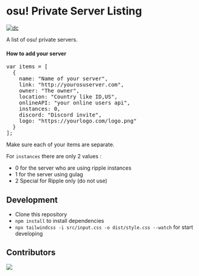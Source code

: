 # osu! Private Server Listing

[![dc](https://discordapp.com/api/guilds/923308600410136607/widget.png?style=shield)](https://discord.gg/mKBVX2P2Vg)

A list of osu! private servers.

#### How to add your server

<pre>
var items = [
  {
    name: "Name of your server",
    link: "http://yourosuserver.com",
    owner: "The owner",
    location: "Country like ID,US",
    onlineAPI: "your online users api",
    instances: 0,
    discord: "Discord invite",
    logo: "https://yourlogo.com/logo.png"
  }
];
</pre>

Make sure each of your items are separate.

For `instances` there are only 2 values :
- 0 for the server who are using ripple instances
- 1 for the server using gulag
- 2 Special for Ripple only (do not use)

## Development

- Clone this repository
- `npm install` to install dependencies
- `npx tailwindcss -i src/input.css -o dist/style.css --watch` for start developing

## Contributors

<a href="https://github.com/troke12/osu-server-list/graphs/contributors">
  <img src="https://contrib.rocks/image?repo=troke12/osu-server-list" />
</a>
